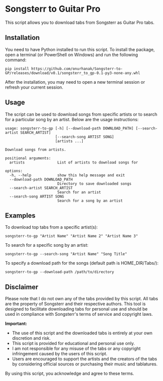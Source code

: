 # Songsterr to Guitar Pro 

This script allows you to download tabs from Songsterr as Guitar Pro tabs.

## Installation

You need to have Python installed to run this script. To install the package, open a terminal (or PowerShell on Windows) and run the following command:

```
pip install https://github.com/onurhanak/Songsterr-to-GP/releases/download/v0.1/songsterr_to_gp-0.1-py3-none-any.whl
```

After the installation, you may need to open a new terminal session or refresh your current session.

## Usage

The script can be used to download songs from specific artists or to search for a particular song by an artist. Below are the usage instructions:

```
usage: songsterr-to-gp [-h] [--download-path DOWNLOAD_PATH] [--search-artist SEARCH_ARTIST]
                       [--search-song ARTIST SONG]
                       [artists ...]

Download songs from artists.

positional arguments:
  artists               List of artists to download songs for

options:
  -h, --help            show this help message and exit
  --download-path DOWNLOAD_PATH
                        Directory to save downloaded songs
  --search-artist SEARCH_ARTIST
                        Search for an artist
  --search-song ARTIST SONG
                        Search for a song by an artist
```
## Examples

To download top tabs from a specific artist(s):
```
songsterr-to-gp "Artist Name" "Artist Name 2" "Artist Name 3"
```
To search for a specific song by an artist:
```
songsterr-to-gp --search-song "Artist Name" "Song Title"
```
To specify a download path for the songs (default path is HOME_DIR/Tabs/):
```
songsterr-to-gp --download-path /path/to/directory
```

## Disclaimer

Please note that I do not own any of the tabs provided by this script. All tabs are the property of Songsterr and their respective authors. This tool is designed to facilitate downloading tabs for personal use and should be used in compliance with Songsterr's terms of service and copyright laws.

**Important:**
- The use of this script and the downloaded tabs is entirely at your own discretion and risk.
- This script is provided for educational and personal use only.
- I am not responsible for any misuse of the tabs or any copyright infringement caused by the users of this script.
- Users are encouraged to support the artists and the creators of the tabs by considering official sources or purchasing their music and tablatures.

By using this script, you acknowledge and agree to these terms.





